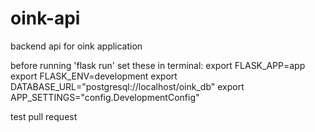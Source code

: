 # oink-api
backend api for oink application

before running 'flask run' set these in terminal:
export FLASK_APP=app
export FLASK_ENV=development
export DATABASE_URL="postgresql://localhost/oink_db"
export APP_SETTINGS="config.DevelopmentConfig"

test pull request
